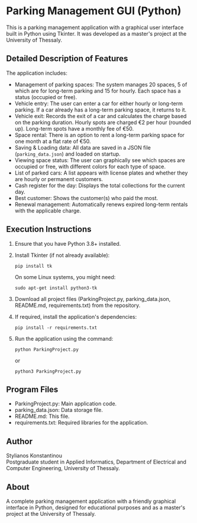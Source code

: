 # Parking Management GUI (Python)

This is a parking management application with a graphical user interface built in Python using Tkinter. It was developed as a master's project at the University of Thessaly.

## Detailed Description of Features

The application includes:

- Management of parking spaces: The system manages 20 spaces, 5 of which are for long-term parking and 15 for hourly. Each space has a status (occupied or free).
- Vehicle entry: The user can enter a car for either hourly or long-term parking. If a car already has a long-term parking space, it returns to it.
- Vehicle exit: Records the exit of a car and calculates the charge based on the parking duration. Hourly spots are charged €2 per hour (rounded up). Long-term spots have a monthly fee of €50.
- Space rental: There is an option to rent a long-term parking space for one month at a flat rate of €50.
- Saving & Loading data: All data are saved in a JSON file (`parking_data.json`) and loaded on startup.
- Viewing space status: The user can graphically see which spaces are occupied or free, with different colors for each type of space.
- List of parked cars: A list appears with license plates and whether they are hourly or permanent customers.
- Cash register for the day: Displays the total collections for the current day.
- Best customer: Shows the customer(s) who paid the most.
- Renewal management: Automatically renews expired long-term rentals with the applicable charge.

## Execution Instructions

1. Ensure that you have Python 3.8+ installed.
2. Install Tkinter (if not already available):

   ```
   pip install tk
   ```

   On some Linux systems, you might need:

   ```
   sudo apt-get install python3-tk
   ```

3. Download all project files (ParkingProject.py, parking_data.json, README.md, requirements.txt) from the repository.
4. If required, install the application's dependencies:

   ```
   pip install -r requirements.txt
   ```

5. Run the application using the command:

   ```
   python ParkingProject.py
   ```

   or

   ```
   python3 ParkingProject.py
   ```

## Program Files

- ParkingProject.py: Main application code.
- parking_data.json: Data storage file.
- README.md: This file.
- requirements.txt: Required libraries for the application.

## Author

Stylianos Konstantinou  
Postgraduate student in Applied Informatics, Department of Electrical and Computer Engineering, University of Thessaly.

## About

A complete parking management application with a friendly graphical interface in Python, designed for educational purposes and as a master's project at the University of Thessaly.

